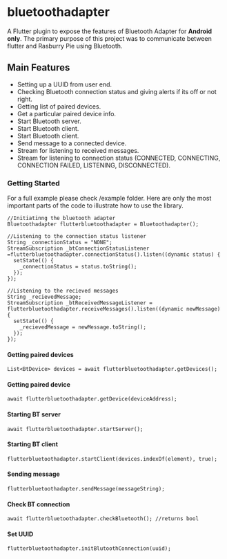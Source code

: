 # bluetoothadapter

A Flutter plugin to expose the features of Bluetooth Adapter for **Android only**. The primary purpose of this project was to communicate between flutter and Rasburry Pie using Bluetooth.

## Main Features
- Setting up a UUID from user end.
- Checking Bluetooth connection status and giving alerts if its off or not right.
- Getting list of paired devices.
- Get a particular paired device info.
- Start Bluetooth server.
- Start Bluetooth client.
- Start Bluetooth client.
- Send message to a connected device.
- Stream for listening to received messages.
- Stream for listening to connection status (CONNECTED, CONNECTING, CONNECTION FAILED, LISTENING, DISCONNECTED).

### Getting Started

For a full example please check /example folder. Here are only the most important parts of the code to illustrate how to use the library.

    //Initiatinng the bluetooth adapter
    Bluetoothadapter flutterbluetoothadapter = Bluetoothadapter();

	//Listening to the connection status listener
	String _connectionStatus = "NONE";
    StreamSubscription _btConnectionStatusListener =flutterbluetoothadapter.connectionStatus().listen((dynamic status) {
      setState(() {
        _connectionStatus = status.toString();
      });
    });

	//Listening to the recieved messages
	String _recievedMessage;
    StreamSubscription _btReceivedMessageListener = flutterbluetoothadapter.receiveMessages().listen((dynamic newMessage) {
      setState(() {
        _recievedMessage = newMessage.toString();
      });
    });

#### Getting paired devices

    List<BtDevice> devices = await flutterbluetoothadapter.getDevices();

#### Getting paired device

    await flutterbluetoothadapter.getDevice(deviceAddress);

#### Starting BT server

    await flutterbluetoothadapter.startServer();

#### Starting BT client

    flutterbluetoothadapter.startClient(devices.indexOf(element), true);

#### Sending message

    flutterbluetoothadapter.sendMessage(messageString);

#### Check BT connection
	await flutterbluetoothadapter.checkBluetooth(); //returns bool

#### Set UUID
	flutterbluetoothadapter.initBlutoothConnection(uuid);

